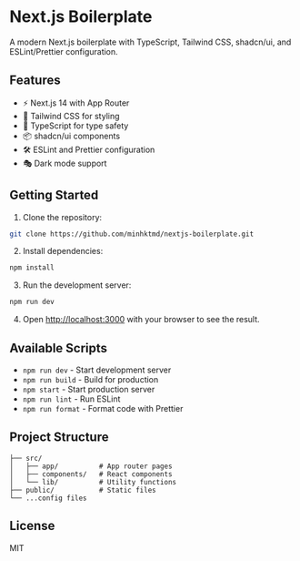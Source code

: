 # Next.js Boilerplate

A modern Next.js boilerplate with TypeScript, Tailwind CSS, shadcn/ui, and ESLint/Prettier configuration.

## Features

- ⚡️ Next.js 14 with App Router
- 🎨 Tailwind CSS for styling
- 🎯 TypeScript for type safety
- 📦 shadcn/ui components
- 🛠 ESLint and Prettier configuration
- 🎭 Dark mode support

## Getting Started

1. Clone the repository:
```bash
git clone https://github.com/minhktmd/nextjs-boilerplate.git
```

2. Install dependencies:
```bash
npm install
```

3. Run the development server:
```bash
npm run dev
```

4. Open [http://localhost:3000](http://localhost:3000) with your browser to see the result.

## Available Scripts

- `npm run dev` - Start development server
- `npm run build` - Build for production
- `npm start` - Start production server
- `npm run lint` - Run ESLint
- `npm run format` - Format code with Prettier

## Project Structure

```
├── src/
│   ├── app/          # App router pages
│   ├── components/   # React components
│   └── lib/          # Utility functions
├── public/           # Static files
└── ...config files
```

## License

MIT
